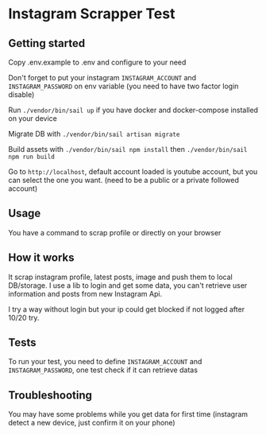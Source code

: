 # Instagram Scrapper Test

## Getting started
Copy .env.example to .env and configure to your need 

Don't forget to put your instagram `INSTAGRAM_ACCOUNT` and `INSTAGRAM_PASSWORD` on env variable (you need to have two factor login disable)

Run `./vendor/bin/sail up` if you have docker and docker-compose installed on your device

Migrate DB with `./vendor/bin/sail artisan migrate`

Build assets with `./vendor/bin/sail npm install` then `./vendor/bin/sail npm run build`

Go to `http://localhost`, default account loaded is youtube account, but you can select the one you want.
(need to be a public or a private followed account)

## Usage
You have a command to scrap profile or directly on your browser

## How it works
It scrap instagram profile, latest posts, image and push them to local DB/storage. I use a lib to login and get some data, you can't retrieve 
user information and posts from new Instagram Api.

I try a way without login but your ip could get blocked if not logged after 10/20 try. 

## Tests
To run your test, you need to define `INSTAGRAM_ACCOUNT` and `INSTAGRAM_PASSWORD`, one test check if it can retrieve datas

## Troubleshooting
You may have some problems while you get data for first time (instagram detect a new device, just confirm it on your phone)
